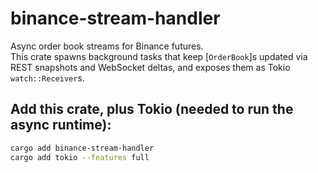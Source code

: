 # binance-stream-handler

Async order book streams for Binance futures.  
This crate spawns background tasks that keep [`OrderBook`]s updated via REST snapshots and WebSocket deltas, and exposes them as Tokio `watch::Receiver`s.

## Add this crate, plus Tokio (needed to run the async runtime):
```sh
cargo add binance-stream-handler
cargo add tokio --features full
